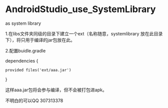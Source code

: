 # AndroidStudio_use_SystemLibrary
as system library

1.在libs文件夹同级的目录下建立一个ext（名称随意，systemlibrary 放在此目录下），将只用于编译的jar包放在此。

2.配置buidle.gradle

 dependencies {
 
    provided files('ext/aaa.jar')
    
}

这样aaa.jar包将会参与编译，但不会被打包进apk。

不明白的可以QQ 307313378
